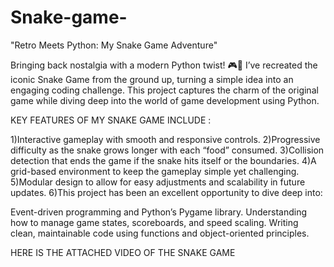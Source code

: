 # Snake-game-
"Retro Meets Python: My Snake Game Adventure"

Bringing back nostalgia with a modern Python twist! 🎮🐍 I’ve recreated the iconic Snake Game from the ground up, turning a simple idea into an engaging coding challenge. This project captures the charm of the original game while diving deep into the world of game development using Python.

KEY FEATURES OF MY SNAKE GAME INCLUDE :

1)Interactive gameplay with smooth and responsive controls.
2)Progressive difficulty as the snake grows longer with each “food” consumed.
3)Collision detection that ends the game if the snake hits itself or the boundaries.
4)A grid-based environment to keep the gameplay simple yet challenging.
5)Modular design to allow for easy adjustments and scalability in future updates.
6)This project has been an excellent opportunity to dive deep into:

Event-driven programming and Python’s Pygame library.
Understanding how to manage game states, scoreboards, and speed scaling.
Writing clean, maintainable code using functions and object-oriented principles.

HERE IS THE ATTACHED VIDEO OF THE SNAKE GAME

